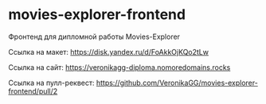 # movies-explorer-frontend
Фронтенд для дипломной работы Movies-Explorer

Ссылка на макет: https://disk.yandex.ru/d/FoAkkOjKQo2tLw

Ссылка на сайт: https://veronikagg-diploma.nomoredomains.rocks

Ссылка на пулл-реквест: https://github.com/VeronikaGG/movies-explorer-frontend/pull/2






